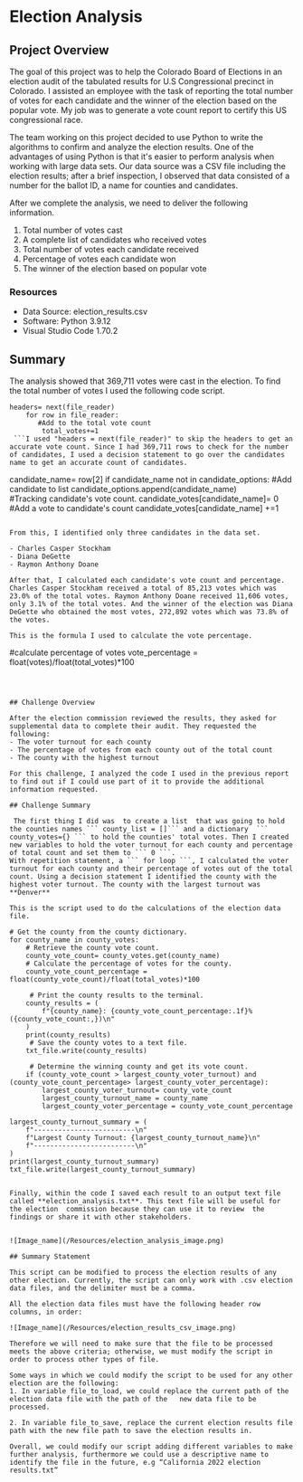 # Election Analysis

## Project Overview
The goal of this project was to help the Colorado Board of Elections in an election audit of the tabulated results for U.S Congressional precinct in Colorado. I assisted an employee with the task of reporting the total number of votes for each candidate and the winner of the election based on the popular vote. My job was to generate a vote count report to certify this US congressional race.

The team working on this project decided  to use Python to write the algorithms  to confirm  and analyze the election results. One of the advantages of using Python is that it's easier to perform analysis when working with large data sets. Our data source was a CSV file  including the election results; after a brief inspection, I observed that data consisted of a number for the ballot ID, a name for counties and candidates.

After we complete the analysis, we need to deliver the following information.

1. Total number of votes cast
2. A complete list of candidates who received votes
3. Total number of votes each candidate received
4. Percentage of votes each candidate won
5. The winner of the election based on popular vote

### Resources 
- Data Source: election_results.csv
- Software: Python 3.9.12
- Visual Studio Code 1.70.2

## Summary
The analysis showed that 369,711 votes were cast in the election. To find the total number of votes I used the following code script.

```
headers= next(file_reader)
    for row in file_reader:
       #Add to the total vote count
        total_votes+=1
 ```I used "headers = next(file_reader)" to skip the headers to get an accurate vote count. Since I had 369,711 rows to check for the number of candidates, I used a decision statement to go over the candidates name to get an accurate count of candidates.

```
candidate_name= row[2]
        if candidate_name not in candidate_options:
             #Add candidate to list
            candidate_options.append(candidate_name)  
            #Tracking candidate's vote count.
            candidate_votes[candidate_name]= 0
            #Add a vote to candidate's count
        candidate_votes[candidate_name] +=1
```

From this, I identified only three candidates in the data set.

- Charles Casper Stockham
- Diana DeGette
- Raymon Anthony Doane

After that, I calculated each candidate's vote count and percentage.
Charles Casper Stockham received a total of 85,213 votes which was 23.0% of the total votes. Raymon Anthony Doane received 11,606 votes, only 3.1% of the total votes. And the winner of the election was Diana DeGette who obtained the most votes, 272,892 votes which was 73.8% of the votes.

This is the formula I used to calculate the vote percentage.
```
 #calculate percentage of votes
        vote_percentage = float(votes)/float(total_votes)*100
```

 

## Challenge Overview

After the election commission reviewed the results, they asked for supplemental data to complete their audit. They requested the following:
- The voter turnout for each county
- The percentage of votes from each county out of the total count
- The county with the highest turnout

For this challenge, I analyzed the code I used in the previous report to find out if I could use part of it to provide the additional information requested. 

## Challenge Summary

 The first thing I did was  to create a list  that was going to hold the counties names ``` county_list = []``` and a dictionary  ``` county_votes={} ``` to hold the counties' total votes. Then I created new variables to hold the voter turnout for each county and percentage of total count and set them to ``` 0 ```.
With repetition statement, a ``` for loop ```, I calculated the voter turnout for each county and their percentage of votes out of the total count. Using a decision statement I identified the county with the highest voter turnout. The county with the largest turnout was **Denver**

This is the script used to do the calculations of the election data file.

```
    # Get the county from the county dictionary.
    for county_name in county_votes:
        # Retrieve the county vote count.
        county_vote_count= county_votes.get(county_name)
        # Calculate the percentage of votes for the county.
        county_vote_count_percentage = float(county_vote_count)/float(total_votes)*100

         # Print the county results to the terminal.
        county_results = (
            f"{county_name}: {county_vote_count_percentage:.1f}% ({county_vote_count:,})\n"
        )
        print(county_results)
         # Save the county votes to a text file.
        txt_file.write(county_results)

         # Determine the winning county and get its vote count.
        if (county_vote_count > largest_county_voter_turnout) and (county_vote_count_percentage> largest_county_voter_percentage):
            largest_county_voter_turnout= county_vote_count
            largest_county_turnout_name = county_name
            largest_county_voter_percentage = county_vote_count_percentage

    largest_county_turnout_summary = (
        f"-------------------------\n"
        f"Largest County Turnout: {largest_county_turnout_name}\n"
        f"-------------------------\n"
    )
    print(largest_county_turnout_summary)
    txt_file.write(largest_county_turnout_summary)
```

Finally, within the code I saved each result to an output text file called **election_analysis.txt**. This text file will be useful for the election  commission because they can use it to review  the findings or share it with other stakeholders.


![Image_name](/Resources/election_analysis_image.png)

## Summary Statement

This script can be modified to process the election results of any other election. Currently, the script can only work with .csv election data files, and the delimiter must be a comma.

All the election data files must have the following header row columns, in order:

![Image_name](/Resources/election_results_csv_image.png)

Therefore we will need to make sure that the file to be processed meets the above criteria; otherwise, we must modify the script in order to process other types of file.

Some ways in which we could modify the script to be used for any other election are the following:
1. In variable file_to_load, we could replace the current path of the election data file with the path of the   new data file to be processed.

2. In variable file_to_save, replace the current election results file path with the new file path to save the election results in. 

Overall, we could modify our script adding different variables to make further analysis, furthermore we could use a descriptive name to identify the file in the future, e.g “California 2022 election results.txt” 
